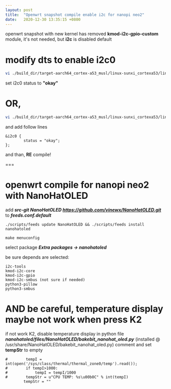 ```yaml
---
layout: post
title:  "Openwrt snapshot compile enable i2c for nanopi neo2"
date:   2020-12-30 13:35:15 +0800
---
```


openwrt snapshot with new kernel has removed **kmod-i2c-gpio-custom** module, it's not needed, but **i2c** is disabled default

# modify dts to enable i2c0

```bash
vi ./build_dir/target-aarch64_cortex-a53_musl/linux-sunxi_cortexa53/linux-5.4.85/arch/arm/boot/dts/sunxi-h3-h5.dtsi
```

set i2c0 status to **"okay"**


# OR, 

```bash
vi ./build_dir/target-aarch64_cortex-a53_musl/linux-sunxi_cortexa53/linux-5.4.85/arch/arm64/boot/dts/allwinner/sun50i-h5-nanopi-neo2.dts
```
and add follow lines
```
&i2c0 {
        status = "okay";
};
```

and than, **RE** compile!

===

# openwrt compile for nanopi neo2 with NanoHatOLED

add ***src-git NanoHatOLED https://github.com/vinewx/NanoHatOLED.git*** to ***feeds.conf.default***

```
./scripts/feeds update NanoHatOLED && ./scripts/feeds install nanohatoled
```

```
make menuconfig
```

select package ___Extra packages -> nanohatoled___

be sure depends are selected:
```
i2c-tools
kmod-i2c-core
kmod-i2c-gpio
kmod-i2c-smbus (not sure if needed)
python3-pillow
python3-smbus
```

# AND be careful, temperature display maybe not work when press K2

if not work K2, disable temperature display in python file
***nanohatoled/files/NanoHatOLED/bakebit_nanohat_oled.py*** (installed @ /usr/share/NanoHatOLED/bakebit_nanohat_oled.py)
comment and set **tempStr** to empty
```
#        tempI = int(open('/sys/class/thermal/thermal_zone0/temp').read());
#        if tempI>1000:
#            tempI = tempI/1000
#        tempStr = u"CPU TEMP: %s\u00b0C" % int(tempI)
        tempStr = ""
```
